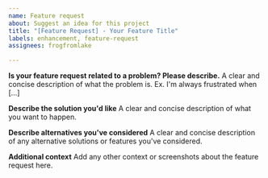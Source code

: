 ```yaml
---
name: Feature request
about: Suggest an idea for this project
title: "[Feature Request] - Your Feature Title"
labels: enhancement, feature-request
assignees: frogfromlake

---
```


**Is your feature request related to a problem? Please describe.**
A clear and concise description of what the problem is. Ex. I'm always frustrated when [...]

**Describe the solution you'd like**
A clear and concise description of what you want to happen.

**Describe alternatives you've considered**
A clear and concise description of any alternative solutions or features you've considered.

**Additional context**
Add any other context or screenshots about the feature request here.
